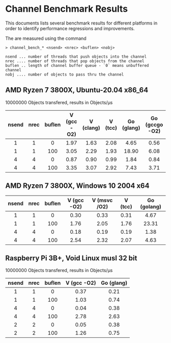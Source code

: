 # Channel Benchmark Results

This documents lists several benchmark results for different platforms in order to
identify performance regressions and improvements.

The are measured using the command

```
> channel_bench_* <nsend> <nrec> <buflen> <nobj>

nsend ... number of threads that push objects into the channel
nrec .... number of threads that pop objects from the channel
buflen .. length of channel buffer queue - `0` means unbuffered channel
nobj .... number of objects to pass thru the channel
```

## AMD Ryzen 7 3800X, Ubuntu-20.04 x86_64

10000000 Objects transfered, results in Objects/µs

| nsend | nrec | buflen | **V (gcc -O2)** | **V (clang)** | **V (tcc)** | **Go (glang)** | **Go (gccgo -O2)** |
| :---: | :---:| :---:  |      :---:      |    :---:      |    :---:    |     :---:      |      :---:         |
|   1   |   1  |    0   |      1.97       |    1.63       |    2.08     |      4.65      |       0.56         |
|   1   |   1  |   100  |      3.05       |    2.29       |    1.93     |     18.90      |       6.08         |
|   4   |   4  |    0   |      0.87       |    0.90       |    0.99     |      1.84      |       0.84         |
|   4   |   4  |   100  |      3.35       |    3.07       |    2.92     |      7.43      |       3.71         |

## AMD Ryzen 7 3800X, Windows 10 2004 x64

| nsend | nrec | buflen | **V (gcc -O2)**  | **V (msvc /O2)** | **V (tcc)** | **Go (golang)** |
| :---: | :---:| :---:  |      :---:       |      :---:       |    :---:    |     :---:       |
|   1   |   1  |    0   |      0.30        |      0.33        |    0.31     |      4.67       |
|   1   |   1  |   100  |      1.76        |      2.05        |    1.76     |     23.31       |
|   4   |   4  |    0   |      0.18        |      0.19        |    0.19     |      1.38       |
|   4   |   4  |   100  |      2.54        |      2.32        |    2.07     |      4.63       |

## Raspberry Pi 3B+, Void Linux musl 32 bit

10000000 Objects transfered, results in Objects/µs

| nsend | nrec | buflen | **V (gcc -O2)** | **Go (glang)** |
| :---: | :---:| :---:  |      :---:      |     :---:      |
|   1   |   1  |    0   |      0.37       |     0.21       |
|   1   |   1  |   100  |      1.03       |     0.74       |
|   4   |   4  |    0   |      0.04       |     0.38       |
|   4   |   4  |   100  |      2.78       |     2.63       |
|   2   |   2  |    0   |      0.05       |     0.38       |
|   2   |   2  |   100  |      1.26       |     0.75       |
